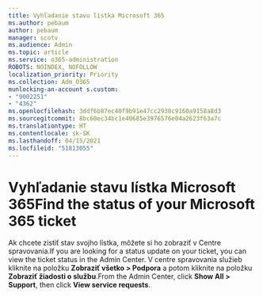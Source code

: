 ```yaml
---
title: Vyhľadanie stavu lístka Microsoft 365
ms.author: pebaum
author: pebaum
manager: scotv
ms.audience: Admin
ms.topic: article
ms.service: o365-administration
ROBOTS: NOINDEX, NOFOLLOW
localization_priority: Priority
ms.collection: Adm_O365
munlocking-an-account s.custom:
- "9002251"
- "4362"
ms.openlocfilehash: 3ddf6b87ec40f9b91e47cc2938c9160a9158a8d3
ms.sourcegitcommit: 8bc60ec34bc1e40685e3976576e04a2623f63a7c
ms.translationtype: HT
ms.contentlocale: sk-SK
ms.lasthandoff: 04/15/2021
ms.locfileid: "51813055"
---
```

# <a name="find-the-status-of-your-microsoft-365-ticket"></a><span data-ttu-id="87a12-102">Vyhľadanie stavu lístka Microsoft 365</span><span class="sxs-lookup"><span data-stu-id="87a12-102">Find the status of your Microsoft 365 ticket</span></span>

<span data-ttu-id="87a12-103">Ak chcete zistiť stav svojho lístka, môžete si ho zobraziť v Centre spravovania.</span><span class="sxs-lookup"><span data-stu-id="87a12-103">If you are looking for a status update on your ticket, you can view the ticket status in the Admin Center.</span></span> <span data-ttu-id="87a12-104">V centre spravovania služieb kliknite na položku **Zobraziť všetko > Podpora** a potom kliknite na položku **Zobraziť žiadosti o službu**.</span><span class="sxs-lookup"><span data-stu-id="87a12-104">From the Admin Center, click **Show All > Support**, then click **View service requests**.</span></span>
